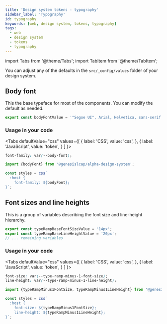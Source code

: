 ```yaml
---
title: 'Design system tokens - typography'
sidebar_label: 'Typography'
id: typography
keywords: [web, design system, tokens, typography]
tags:
  - web
  - design system
  - tokens
  - typography
---
```


import Tabs from '@theme/Tabs';
import TabItem from '@theme/TabItem';

You can adjust any of the defaults in the `src/_config/values` folder of your design system.

## Body font

This the base typeface for most of the components. You can modify the default as needed.

```ts
export const bodyFontValue = '"Segoe UI", Arial, Helvetica, sans-serif';
```

### Usage in your code

<Tabs
  defaultValue="css"
  values={[
    { label: 'CSS', value: 'css', },
    { label: 'JavaScript', value: 'token', }
  ]
}>
<TabItem value="css">

```css
font-family: var(--body-font);
```

</TabItem>
<TabItem value="token">

```ts
import {bodyFont} from '@genesislcap/alpha-design-system';

const styles = css`
  :host {
    font-family: ${bodyFont};
}`;
```

</TabItem>
</Tabs>

## Font sizes and line heights

This is a group of variables describing the font size and line-height hierarchy.

```ts
export const typeRampBaseFontSizeValue = '14px';
export const typeRampBaseLineHeightValue = '20px';
// ... remaining variables
```

### Usage in your code

<Tabs
  defaultValue="css"
  values={[
    { label: 'CSS', value: 'css', },
    { label: 'JavaScript', value: 'token', }
  ]
}>
<TabItem value="css">

```css
font-size: var(--type-ramp-minus-1-font-size);
line-height: var(--type-ramp-minus-1-line-height);
```

</TabItem>
<TabItem value="token">

```ts
import {typeRampMinus1FontSize, typeRampMinus1LineHeight} from '@genesislcap/alpha-design-system';

const styles = css`
  :host {
    font-size: ${typeRampMinus1FontSize};
    line-height: ${typeRampMinus1LineHeight};
}`;
```

</TabItem>
</Tabs>

<typography-tokens></typography-tokens>
